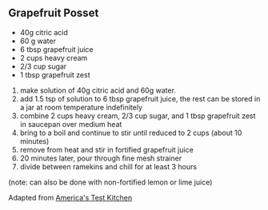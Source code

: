 ## Grapefruit Posset

* 40g citric acid
* 60 g water
* 6 tbsp grapefruit juice
* 2 cups heavy cream
* 2/3 cup sugar
* 1 tbsp grapefruit zest

1. make solution of 40g citric acid and 60g water.
2. add 1.5 tsp of solution to 6 tbsp grapefruit juice, the rest can be stored in a jar at room temperature indefinitely
3. combine 2 cups heavy cream, 2/3 cup sugar, and 1 tbsp grapefruit zest in saucepan over medium heat
4. bring to a boil and continue to stir until reduced to 2 cups (about 10 minutes)
5. remove from heat and stir in fortified grapefruit juice
6. 20 minutes later, pour through fine mesh strainer
7. divide between ramekins and chill for at least 3 hours

(note: can also be done with non-fortified lemon or lime juice)

Adapted from [America's Test Kitchen](https://www.americastestkitchen.com/recipes/15819-grapefruit-posset-with-candied-pistachios)
